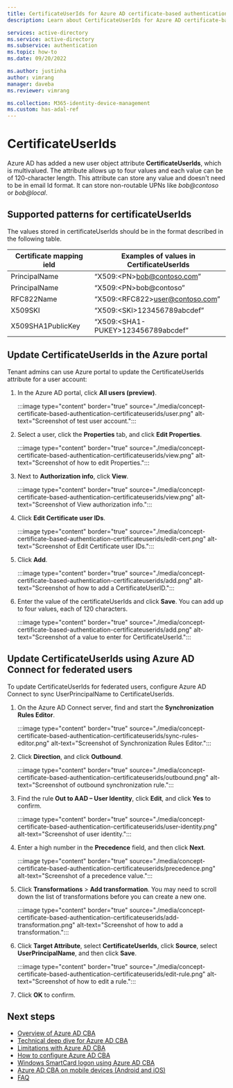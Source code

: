 ```yaml
---
title: CertificateUserIds for Azure AD certificate-based authentication (Preview) - Azure Active Directory 
description: Learn about CertificateUserIds for Azure AD certificate-based authentication without federation

services: active-directory
ms.service: active-directory
ms.subservice: authentication
ms.topic: how-to
ms.date: 09/20/2022

ms.author: justinha
author: vimrang
manager: daveba
ms.reviewer: vimrang

ms.collection: M365-identity-device-management
ms.custom: has-adal-ref
---
```


# CertificateUserIds 

Azure AD has added a new user object attribute **CertificateUserIds**, which is multivalued. The attribute allows up to four values and each value can be of 120-character length. This attribute can store any value and doesn't need to be in email Id format. It can store non-routable UPNs like _bob@contoso_ or _bob@local_.
 
## Supported patterns for certificateUserIds
 
The values stored in certificateUserIds should be in the format described in the following table.
 
|Certificate mapping ield | Examples of values in CertificateUserIds |
|--------------------------|--------------------------------------|
|PrincipalName | “X509:\<PN\>bob@contoso.com” |
|PrincipalName | “X509:\<PN>bob@contoso”     | 
|RFC822Name	| “X509:\<RFC822\>user@contoso.com” |
| X509SKI | “X509:\<SKI\>123456789abcdef”|
|X509SHA1PublicKey |“X509:\<SHA1-PUKEY\>123456789abcdef” |
 
## Update CertificateUserIds in the Azure portal
 
Tenant admins can use Azure portal to update the CertificateUserIds attribute for a user account:

1. In the Azure AD portal, click **All users (preview)**. 

   :::image type="content" border="true" source="./media/concept-certificate-based-authentication-certificateuserids/user.png" alt-text="Screenshot of test user account.":::

1. Select a user, click the **Properties** tab, and click **Edit Properties**. 

   :::image type="content" border="true" source="./media/concept-certificate-based-authentication-certificateuserids/view.png" alt-text="Screenshot of how to edit Properties.":::

1. Next to **Authorization info**, click **View**.

   :::image type="content" border="true" source="./media/concept-certificate-based-authentication-certificateuserids/view.png" alt-text="Screenshot of View authorization info.":::

1. Click **Edit Certificate user IDs**.

   :::image type="content" border="true" source="./media/concept-certificate-based-authentication-certificateuserids/edit-cert.png" alt-text="Screenshot of Edit Certificate user IDs.":::

1. Click **Add**.

   :::image type="content" border="true" source="./media/concept-certificate-based-authentication-certificateuserids/add.png" alt-text="Screenshot of how to add a CertificateUserID.":::

1. Enter the value of the certificateUserIds and click **Save**. You can add up to four values, each of 120 characters.

   :::image type="content" border="true" source="./media/concept-certificate-based-authentication-certificateuserids/add.png" alt-text="Screenshot of a value to enter for CertificateUserId.":::
 
## Update CertificateUserIds using Azure AD Connect for federated users

To update CertificateUserIds for federated users, configure Azure AD Connect to sync UserPrincipalName to CertificateUserIds. 

1. On the Azure AD Connect server, find and start the **Synchronization Rules Editor**.

   :::image type="content" border="true" source="./media/concept-certificate-based-authentication-certificateuserids/sync-rules-editor.png" alt-text="Screenshot of Synchronization Rules Editor.":::

1. Click **Direction**, and click **Outbound**. 

   :::image type="content" border="true" source="./media/concept-certificate-based-authentication-certificateuserids/outbound.png" alt-text="Screenshot of outbound synchronization rule.":::

1. Find the rule **Out to AAD – User Identity**, click **Edit**, and click **Yes** to confirm. 

   :::image type="content" border="true" source="./media/concept-certificate-based-authentication-certificateuserids/user-identity.png" alt-text="Screenshot of user identity.":::

1. Enter a high number in the **Precedence** field, and then click **Next**. 

   :::image type="content" border="true" source="./media/concept-certificate-based-authentication-certificateuserids/precedence.png" alt-text="Screenshot of a precedence value.":::

1. Click **Transformations** > **Add transformation**. You may need to scroll down the list of transformations before you can create a new one. 

   :::image type="content" border="true" source="./media/concept-certificate-based-authentication-certificateuserids/add-transformation.png" alt-text="Screenshot of how to add a transformation.":::

1. Click **Target Attribute**, select **CertificateUserIds**, click **Source**, select **UserPrincipalName**, and then click **Save**. 

   :::image type="content" border="true" source="./media/concept-certificate-based-authentication-certificateuserids/edit-rule.png" alt-text="Screenshot of how to edit a rule.":::

1. Click **OK** to confirm. 

## Next steps

- [Overview of Azure AD CBA](concept-certificate-based-authentication.md)
- [Technical deep dive for Azure AD CBA](concept-certificate-based-authentication-technical-deep-dive.md)   
- [Limitations with Azure AD CBA](concept-certificate-based-authentication-limitations.md)
- [How to configure Azure AD CBA](how-to-certificate-based-authentication.md)
- [Windows SmartCard logon using Azure AD CBA](concept-certificate-based-authentication-smartcard.md)
- [Azure AD CBA on mobile devices (Android and iOS)](concept-certificate-based-authentication-mobile.md)
- [FAQ](certificate-based-authentication-faq.yml)
